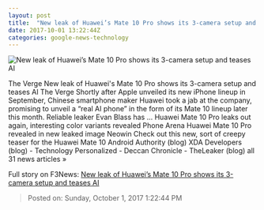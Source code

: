 ```yaml
---
layout: post
title:  "New leak of Huawei’s Mate 10 Pro shows its 3-camera setup and teases AI"
date: 2017-10-01 13:22:44Z
categories: google-news-technology
---
```


![New leak of Huawei’s Mate 10 Pro shows its 3-camera setup and teases AI](https://cdn0.vox-cdn.com/thumbor/GQcgaaPL8fFszRA4FPZ20HOzd10=/0x29:1200x657/fit-in/1200x630/cdn1.vox-cdn.com/uploads/chorus_asset/file/9364453/DLCzCT9XUAE3Gac.jpg)

The Verge New leak of Huawei's Mate 10 Pro shows its 3-camera setup and teases AI The Verge Shortly after Apple unveiled its new iPhone lineup in September, Chinese smartphone maker Huawei took a jab at the company, promising to unveil a “real AI phone” in the form of its Mate 10 lineup later this month. Reliable leaker Evan Blass has ... Huawei Mate 10 Pro leaks out again, interesting color variants revealed Phone Arena Huawei Mate 10 Pro revealed in new leaked image Neowin Check out this new, sort of creepy teaser for the Huawei Mate 10 Android Authority (blog) XDA Developers (blog) - Technology Personalized - Deccan Chronicle - TheLeaker (blog) all 31 news articles »


Full story on F3News: [New leak of Huawei’s Mate 10 Pro shows its 3-camera setup and teases AI](http://www.f3nws.com/n/4YVZU)

> Posted on: Sunday, October 1, 2017 1:22:44 PM
